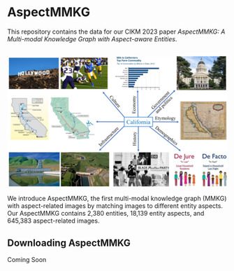 

# AspectMMKG


This repository contains the data for our CIKM 2023 paper *AspectMMKG: A Multi-modal Knowledge Graph with Aspect-aware Entities*.

<p align="center">
    <br>
    <img src="AspectMMKG.png" width="900"/>
    <br>
</p>

We introduce AspectMMKG, the first multi-modal knowledge graph (MMKG) with aspect-related images by matching images to different entity aspects. Our AspectMMKG contains 2,380
entities, 18,139 entity aspects, and 645,383 aspect-related images.

## Downloading AspectMMKG

Coming Soon
